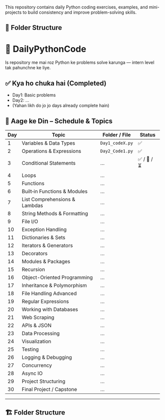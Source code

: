 
This repository contains daily Python coding exercises, examples, and mini-projects to build consistency and improve problem-solving skills.

## 📁 Folder Structure

# 🐍 DailyPythonCode

Is repository me mai roz Python ke problems solve karunga — intern level tak pahunchne ke liye.

## ✅ Kya ho chuka hai (Completed)

- Day1: Basic problems  
- Day2: …  
- (Yahan likh do jo jo days already complete hain)

## 📅 Aage ke Din – Schedule & Topics

| Day | Topic | Folder / File | Status |
|---|---|---|---|
| 1 | Variables & Data Types | `Day1_codeX.py` | ✅ |
| 2 | Operations & Expressions | `Day2_Code1.py` | ✅ |
| 3 | Conditional Statements | … | ✅ / 🔄 / ⏳ |
| 4 | Loops | … | |
| 5 | Functions | … | |
| 6 | Built‑in Functions & Modules | … | |
| 7 | List Comprehensions & Lambdas | … | |
| 8 | String Methods & Formatting | … | |
| 9 | File I/O | … | |
| 10 | Exception Handling | … | |
| 11 | Dictionaries & Sets | … | |
| 12 | Iterators & Generators | … | |
| 13 | Decorators | … | |
| 14 | Modules & Packages | … | |
| 15 | Recursion | … | |
| 16 | Object-Oriented Programming | … | |
| 17 | Inheritance & Polymorphism | … | |
| 18 | File Handling Advanced | … | |
| 19 | Regular Expressions | … | |
| 20 | Working with Databases | … | |
| 21 | Web Scraping | … | |
| 22 | APIs & JSON | … | |
| 23 | Data Processing | … | |
| 24 | Visualization | … | |
| 25 | Testing | … | |
| 26 | Logging & Debugging | … | |
| 27 | Concurrency | … | |
| 28 | Async IO | … | |
| 29 | Project Structuring | … | |
| 30 | Final Project / Capstone | … | |

---

## 🏗️ Folder Structure


